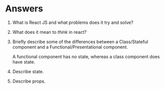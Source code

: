 # Answers

1.  What is React JS and what problems does it try and solve?

1.  What does it mean to _think_ in react?

1.  Briefly describe some of the differences between a Class/Stateful component and a Functional/Presentational component.
    
    A functional component has no state, whereas a class component does have state.

1.  Describe state.

1.  Describe props.
